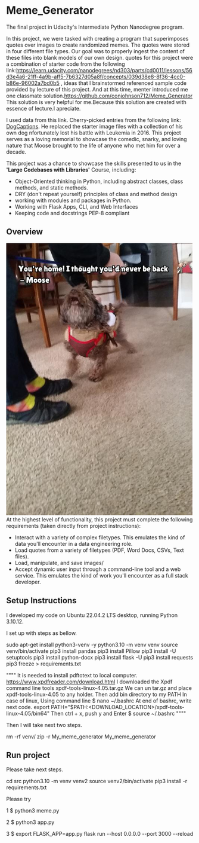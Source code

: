 # Meme_Generator
The final project in Udacity's Intermediate Python Nanodegree program. 

In this project, we were tasked with creating a program that superimposes quotes over images to create randomized memes. The quotes were stored in four different file types. Our goal was to properly ingest the content of these files into blank models of our own design. quotes for this project were a combination of starter code from the following link:https://learn.udacity.com/nanodegrees/nd303/parts/cd0011/lessons/56d3e4a6-21ff-4a9b-aff5-7b6327d05a8f/concepts/039d38e8-8f36-4cc0-b86e-96002a7bd0b5
, ideas that I brainstormed referenced sample code provided by lecture of this project.
And at this time, menter introduced me one classmate solution.https://github.com/conjohnson712/Meme_Generator
This solution is very helpful for me.Because this solution are created with essence of lecture.I apreciate.

I used data from this link.
Cherry-picked entries from the following link: [DogCaptions](https://getchip.com/dog-captions/#Short_Dog_Captions_for_Instagram). He replaced the starter image files with a collection of his own dog nfortunately lost his battle with Leukemia in 2016. This project serves as a loving memorial to showcase the comedic, snarky, and loving nature that Moose brought to the life of anyone who met him for over a decade. 

This project was a chance to showcase the skills presented to us in the **'Large Codebases with Libraries'** Course, including: 

- Object-Oriented thinking in Python, including abstract classes, class methods, and static methods.
- DRY (don't repeat yourself) principles of class and method design
- working with modules and packages in Python.
- Working with Flask Apps, CLI, and Web Interfaces
- Keeping code and docstrings PEP-8 compliant


## Overview
![Example](https://github.com/conjohnson712/Meme_Generator/blob/main/static/70.jpg?raw=true)
At the highest level of functionality, this project must complete the following requirements (taken directly from project instructions): 
- Interact with a variety of complex filetypes. This emulates the kind of data you'll encounter in a data engineering role. 
- Load quotes from a variety of filetypes (PDF, Word Docs, CSVs, Text files). 
- Load, manipulate, and save images/ 
- Accept dynamic user input through a command-line tool and a web service. This emulates the kind of work you'll encounter as a full stack developer.


## Setup Instructions
I developed my code on Ubuntu 22.04.2 LTS desktop, running Python 3.10.12. 

I set up with steps as bellow.

sudo apt-get install python3-venv -y
python3.10 -m venv venv
source venv/bin/activate
pip3 install pandas
pip3 install Pillow
pip3 install -U setuptools
pip3 install python-docx 
pip3 install flask -U
pip3 install requests
pip3 freeze > requirements.txt

""""
It is needed to install pdftotext to local computer.
https://www.xpdfreader.com/download.html
I downloaded the Xpdf command line tools xpdf-tools-linux-4.05.tar.gz
We can un tar.gz and place xpdf-tools-linux-4.05 to any holder.
Then add bin directory to my PATH
In case of linux,
Using command line
$ nano ~/.bashrc
At end of bashrc, write next code.
export PATH="$PATH:<DOWNLOAD_LOCATION>/xpdf-tools-linux-4.05/bin64"
Then ctrl + x, push y and Enter
$ source ~/.bashrc
""""

Then I will take next two steps.

rm -rf venv/
zip -r My_meme_generator My_meme_generator

## Run project

Please take next steps.

cd src
python3.10 -m venv venv2
source venv2/bin/activate
pip3 install -r requirements.txt

Please try

1 $ python3 meme.py

2 $ python3 app.py

3 $ export FLASK_APP=app.py
    flask run --host 0.0.0.0 --port 3000 --reload


